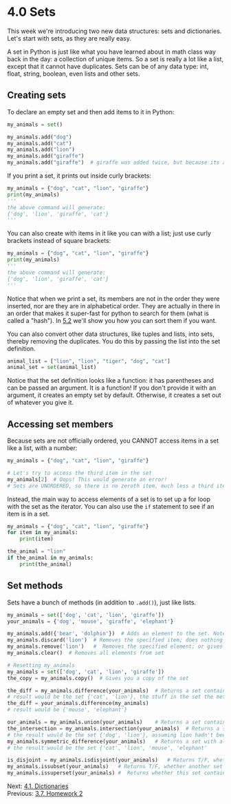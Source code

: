 # 4.0 Sets

This week we're introducing two new data structures: sets and dictionaries. Let's start with sets, as they are really
easy.

A set in Python is just like what you have learned about in math class way back in the day: a collection of unique
items. So a set is really a lot like a list, except that it cannot have duplicates. Sets can be of any data type: int,
float, string, boolean, even lists and other sets.

## Creating sets

To declare an empty set and then add items to it in Python:

```python
my_animals = set()

my_animals.add("dog")
my_animals.add("cat")
my_animals.add("lion")
my_animals.add("giraffe")
my_animals.add("giraffe")  # giraffe was added twice, but because its a set this will be ignored.
```

If you print a set, it prints out inside curly brackets:

```python
my_animals = {"dog", "cat", "lion", "giraffe"}
print(my_animals)
'''
the above command will generate:
{'dog', 'lion', 'giraffe', 'cat'}
'''
```

You can also create with items in it like you can with a list; just use curly brackets instead of square brackets:

```python
my_animals = {"dog", "cat", "lion", "giraffe"}
print(my_animals)
'''
the above command will generate:
{'dog', 'lion', 'giraffe', 'cat'}
'''
```

Notice that when we print a set, its members are not in the order they were inserted, nor are they are in alphabetical
order. They are actually in there in an order that makes it super-fast for python to search for them (what is called a
"hash"). In [5.2](../CH05/5.2.%20Sorting%20Lists.md) we'll show you how you can sort them if you want.

You can also convert other data structures, like tuples and lists, into sets, thereby removing the duplicates. You do
this by passing the list into the set definition.

```python
animal_list = ["lion", "lion", "tiger", "dog", "cat"]
animal_set = set(animal_list)
```

Notice that the set definition looks like a function: it has parentheses and can be passed an argument. It is a
function! If you don't provide it with an argument, it creates an empty set by default. Otherwise, it creates a set out
of whatever you give it.

## Accessing set members

Because sets are not officially ordered, you CANNOT access items in a set like a list, with a number:

```python
my_animals = {"dog", "cat", "lion", "giraffe"}

# Let's try to access the third item in the set
my_animals[2]  # Oops! This would generate an error!
# Sets are UNORDERED, so there is no zeroth item, much less a third item!
```

Instead, the main way to access elements of a set is to set up a for loop with the set as the iterator. You can also use
the `if` statement to see if an item is in a set.

```python
my_animals = {"dog", "cat", "lion", "giraffe"}
for item in my_animals:
    print(item)

the_animal = "lion"
if the_animal in my_animals:
    print(the_animal)
```

## Set methods

Sets have a bunch of methods (in addition to `.add()`), just like lists.

```python
my_animals = set(['dog', 'cat', 'lion', 'giraffe'])
your_animals = {'dog', 'mouse', 'giraffe', 'elephant'}

my_animals.add({'bear', 'dolphin'})  # Adds an element to the set. Note you can add other sets
my_animals.discard('lion')	# Removes the specified item; does nothing if not in set
my_animals.remove('lion')	#  Removes the specified element; or gives error if not in set
my_animals.clear()  # Removes all elements from set

# Resetting my_animals
my_animals = set(['dog', 'cat', 'lion', 'giraffe'])
the_copy = my_animals.copy()  # Gives you a copy of the set

the_diff = my_animals.difference(your_animals)  # Returns a set containing the difference between two or more sets
# result would be the set {'cat', 'lion'}, the stuff in the set the method was used for that aren't in the one passed in
the_diff = your_animals.difference(my_animals)
# result would be {'mouse', 'elephant'}

our_animals = my_animals.union(your_animals)	# Returns a set containing the union of the two sets
the_intersection = my_animals.intersection(your_animals)  # Returns a set that is the intersection of the two sets
# the result would be the set {'dog', 'lion'}, assuming lion hadn't been removed or my_animals cleared
my_animals.symmetric_difference(your_animals)	# Returns a set with all items not in both sets
# the result would be the set {'cat', 'lion', 'mouse', 'elephant'

is_disjoint = my_animals.isdisjoint(your_animals)	# Returns T/F, whether two sets have an intersection or not
my_animals.issubset(your_animals)	# Returns T/F, whether another set contains this set or not
my_animals.issuperset(your_animals)	#  Returns whether this set contains another set or not
```

Next: [4.1. Dictionaries](4.1.%20Dictionaries.md)<br>
Previous: [3.7. Homework 2](../CH03/3.7.%20Homework%203.md)
